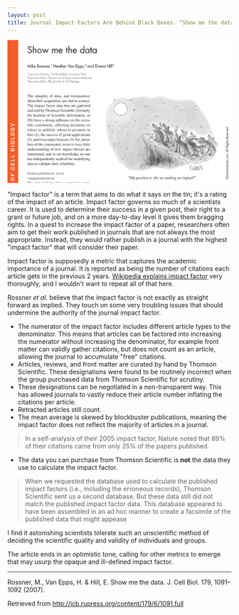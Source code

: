 ```yaml
---
layout: post
title: Journal Impact Factors Are Behind Black Boxes. “Show me the data” by Mike Rossner, Heather Van Epps, & Emma Hill 2007.
---
```


![A cartoon showing wolves questioning if howling at the moon has any impact.](/images/Rossner2007.png)

"Impact factor" is a term that aims to do what it says on the tin; it's a rating of the impact of an article.
Impact factor governs so much of a scientists career.
It is used to determine their success in a given post, their right to a grant or future job, and on a more day-to-day level it gives them bragging rights.
In a quest to increase the impact factor of a paper, researchers often aim to get their work published in journals that are not always the most appropriate.
Instead, they would rather publish in a journal with the highest "impact factor" that will consider their paper.

Impact factor is supposedly a metric that captures the academic importance of a journal.
It is reported as being the number of citations each article gets in the previous 2 years.
[Wikipedia explains impact factor](https://en.wikipedia.org/wiki/Impact_factor) very thoroughly, and I wouldn't want to repeat all of that here.

Rossner *et al.* believe that the impact factor is not exactly as straight forward as implied.
They touch on some very troubling issues that should undermine the authority of the journal impact factor.
  - The numerator of the impact factor includes different article types to the denominator.
  This means that articles can be factored into increasing the numerator without increasing the denominator, for example front matter can validly gather citations, but does not count as an article, allowing the journal to accumulate "free" citations.
  - Articles, reviews, and front matter are curated by hand by Thomson Scientific. These designations were found to be routinely incorrect when the group purchased data from Thomson Scientific for scrutiny.
  - These designations can be negotiated in a non-transparent way. This has allowed journals to vastly reduce their article number inflating the citations per article.
  - Retracted articles still count.
  - The mean average is skewed by blockbuster publications, meaning the impact factor does not reflect the majority of articles in a journal.


  > In a self-analysis of their 2005 impact factor, Nature noted that 89% of their citations came from only 25% of the papers published.

  - The data you can purchase from Thomson Scientific is **not** the data they use to calculate the impact factor.

  > When we requested the database used to calculate the published impact factors (i.e., including the erroneous records), Thomson Scientific sent us a second database. But these data still did not match the published impact factor data. This database appeared to have been assembled in an ad hoc manner to create a facsimile of the published data that might appease

I find it astonishing scientists tolerate such an unscientific method of deciding the scientific quality and validity of individuals and groups.

The article ends in an optimistic tone, calling for other metrics to emerge that may usurp the opaque and ill-defined impact factor.

* * *

Rossner, M., Van Epps, H. & Hill, E. Show me the data. J. Cell Biol. 179, 1091–1092 (2007).

Retrieved from http://jcb.rupress.org/content/179/6/1091.full
